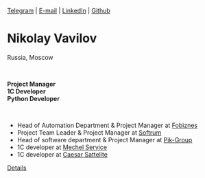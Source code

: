 
[Telegram](https://t.me/Da4nik) | [E-mail](mailto:vavilovnv@gmail.com) | [LinkedIn](https://www.linkedin.com/in/vavilovnv) | [Github](https://github.com/vavilovnv)


# Nikolay Vavilov
Russia, Moscow

<br>

**Project Manager**
<br>
**1C Developer**
<br>
**Python Developer**

<br>

* Head of Automation Department & Project Manager at [Fobiznes](https://4bis.ru/)
* Project Team Leader & Project Manager at [Softrum](http://www.softrum.ru/)
* Head of software department & Project Manager at [Pik-Group](https://pik-group.ru/)
* 1C developer at [Mechel Service](https://www.mechelservice.ru/)
* 1C developer at [Caesar Sattelite](https://www.csat.ru/)

[Details](https://docs.google.com/presentation/d/1fmjQL6P5uXSOuunijNx0S_hKZbqJldeU8QTrCV7MkB0/edit?usp=sharing)



